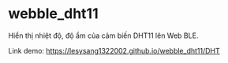 # webble_dht11
Hiển thị nhiệt độ, độ ẩm của cảm biến DHT11 lên Web BLE.

Link demo: https://lesysang1322002.github.io/webble_dht11/DHT
